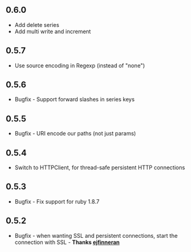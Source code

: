 ## 0.6.0

* Add delete series
* Add multi write and increment

## 0.5.7

* Use source encoding in Regexp (instead of "none")

## 0.5.6

* Bugfix - Support forward slashes in series keys

## 0.5.5

* Bugfix - URI encode our paths (not just params)

## 0.5.4

* Switch to HTTPClient, for thread-safe persistent HTTP connections

## 0.5.3

* Bugfix - Fix support for ruby 1.8.7

## 0.5.2

* Bugfix - when wanting SSL and persistent connections, start the connection with SSL - **Thanks [ejfinneran](https://github.com/ejfinneran)**
